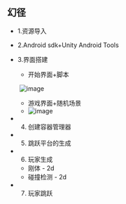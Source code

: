 ## 幻径
 - 1.资源导入
 - 2.Android sdk+Unity Android Tools
 - 3.界面搭建
      - 开始界面+脚本
      
      ​       ![image](https://github.com/Wheeeeeeeeels/MagicPaths/blob/master/image/Start.PNG)
      
      - 游戏界面+随机场景
      - ![image](https://github.com/Wheeeeeeeeels/MagicPaths/blob/master/image/捕获.PNG)
 - 4. 创建容器管理器
 - 5. 跳跃平台的生成
 - 6. 玩家生成
     - 刚体 - 2d
     - 碰撞检测 - 2d
 - 7. 玩家跳跃

